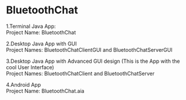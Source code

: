 # BluetoothChat
1.Terminal Java App:       
Project Name: BluetoothChat          

2.Desktop Java App with GUI       
Project Names: BluetoothChatClientGUI and BluetoothChatServerGUI          

3.Desktop Java App with Advanced GUI design (This is the App with the cool User Interface)       
Project Names: BluetoothChatClient and BluetoothChatServer

4.Android App             
Project Name: BluetoothChat.aia

